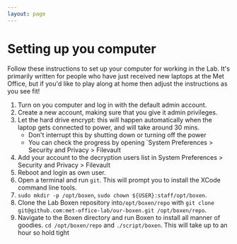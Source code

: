 ```yaml
---
layout: page
---
```


Setting up you computer
=======================

Follow these instructions to set up your computer for working in the Lab. It's primarily written for people who have just received new laptops at the Met Office, but if you'd like to play along at home then adjust the instructions as you see fit!

1. Turn on you computer and log in with the default admin account.
1. Create a new account, making sure that you give it admin privileges.
1. Let the hard drive encrypt: this will happen automatically when the laptop gets connected to power, and will take around 30 mins.
	* Don't interrupt this by shutting down or turning off the power
	* You can check the progress by opening `System Preferences > Security and Privacy > Filevault
1. Add your account to the decryption users list in System Preferences > Security and Privacy > Filevault
1. Reboot and login as own user.
1. Open a terminal and run `git`. This will prompt you to install the XCode command line tools.
1. `sudo mkdir -p /opt/boxen`, `sudo chown ${USER}:staff/opt/boxen`.
1. Clone the Lab Boxen repository into`/opt/boxen/repo` with `git clone git@github.com:met-office-lab/our-boxen.git /opt/boxen/repo`.
1. Navigate to the Boxen directory and run Boxen to install all manner of goodies. `cd /opt/boxen/repo` and `./script/boxen`. This will take up to an hour so hold tight 